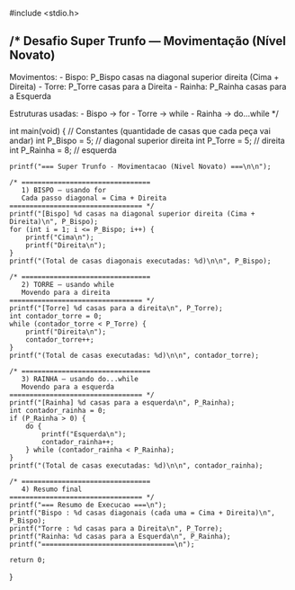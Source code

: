 #include <stdio.h>

/*
  Desafio Super Trunfo — Movimentação (Nível Novato)
  ---------------------------------------------------
  Movimentos:
    - Bispo:  P_Bispo casas na diagonal superior direita (Cima + Direita)
    - Torre:  P_Torre casas para a Direita
    - Rainha: P_Rainha casas para a Esquerda

  Estruturas usadas:
    - Bispo  -> for
    - Torre  -> while
    - Rainha -> do...while
*/

int main(void) {
    // Constantes (quantidade de casas que cada peça vai andar)
    int P_Bispo  = 5;  // diagonal superior direita
    int P_Torre  = 5;  // direita
    int P_Rainha = 8;  // esquerda

    printf("=== Super Trunfo - Movimentacao (Nivel Novato) ===\n\n");

    /* ================================
       1) BISPO — usando for
       Cada passo diagonal = Cima + Direita
    ================================= */
    printf("[Bispo] %d casas na diagonal superior direita (Cima + Direita)\n", P_Bispo);
    for (int i = 1; i <= P_Bispo; i++) {
        printf("Cima\n");
        printf("Direita\n");
    }
    printf("(Total de casas diagonais executadas: %d)\n\n", P_Bispo);

    /* ================================
       2) TORRE — usando while
       Movendo para a direita
    ================================= */
    printf("[Torre] %d casas para a direita\n", P_Torre);
    int contador_torre = 0;
    while (contador_torre < P_Torre) {
        printf("Direita\n");
        contador_torre++;
    }
    printf("(Total de casas executadas: %d)\n\n", contador_torre);

    /* ================================
       3) RAINHA — usando do...while
       Movendo para a esquerda
    ================================= */
    printf("[Rainha] %d casas para a esquerda\n", P_Rainha);
    int contador_rainha = 0;
    if (P_Rainha > 0) {
        do {
            printf("Esquerda\n");
            contador_rainha++;
        } while (contador_rainha < P_Rainha);
    }
    printf("(Total de casas executadas: %d)\n\n", contador_rainha);

    /* ================================
       4) Resumo final
    ================================= */
    printf("=== Resumo de Execucao ===\n");
    printf("Bispo : %d casas diagonais (cada uma = Cima + Direita)\n", P_Bispo);
    printf("Torre : %d casas para a Direita\n", P_Torre);
    printf("Rainha: %d casas para a Esquerda\n", P_Rainha);
    printf("=================================\n");

    return 0;
}
